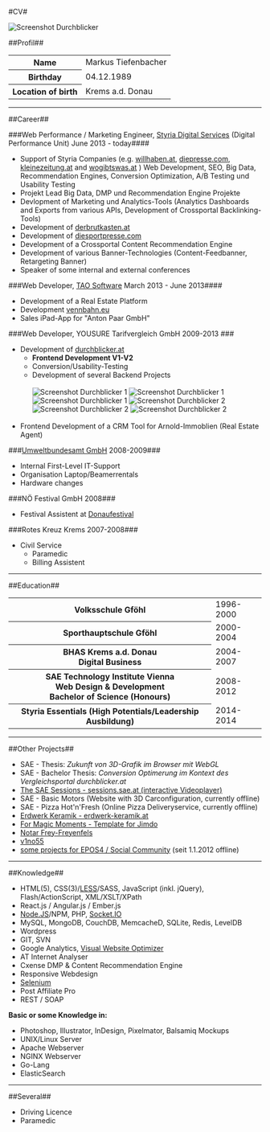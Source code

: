 #CV#

![Screenshot Durchblicker](https://raw.github.com/tiefenb/ll/master/images/thumbs/myself.jpg)

##Profil##

<table>
	<tr><th>Name</th><td>Markus Tiefenbacher</td></tr>
	<tr><th>Birthday</th><td>04.12.1989</td></tr>
	<tr><th>Location of birth</th><td>Krems a.d. Donau</td></tr>
</table>

---

##Career##

###Web Performance / Marketing Engineer, [Styria Digital Services](http://styriadigitalservices.com/) (Digital Performance Unit) June 2013 - today####

* Support of Styria Companies (e.g. [willhaben.at](http://www.willhaben.at/), [diepresse.com](http://diepresse.at/), [kleinezeitung.at](http://www.kleinezeitung.at/) and [wogibtswas.at](http://www.wogibtswas.at/) ) Web Development, SEO, Big Data, Recommendation Engines, Conversion Optimization, A/B Testing und Usability Testing
* Projekt Lead Big Data, DMP und Recommendation Engine Projekte
* Devlopment of Marketing und Analytics-Tools (Analytics Dashboards and Exports from various APIs, Development of Crossportal Backlinking-Tools)
* Development of [derbrutkasten.at](https://www.derbrutkasten.at/)
* Development of [diesportpresse.com](https://www.diesportpresse.com)
* Development of a Crossportal Content Recommendation Engine
* Development of various Banner-Technologies (Content-Feedbanner, Retargeting Banner)
* Speaker of some internal and external conferences

###Web Developer, [TAO Software](http://software.tao.at) March 2013 - June 2013####

* Development of a Real Estate Platform
* Development [vennbahn.eu](http://www.vennbahn.eu/)
* Sales iPad-App for "Anton Paar GmbH"

###Web Developer, YOUSURE Tarifvergleich GmbH 2009-2013 ###
* Development of [durchblicker.at](https://durchblicker.at)
	* **Frontend Development V1-V2**
	* Conversion/Usability-Testing
	* Development of several Backend Projects
	<br/><br/>
	![Screenshot Durchblicker 1](https://raw.github.com/tiefenb/ll/master/images/thumbs/db1.jpg) ![Screenshot Durchblicker 1](https://raw.github.com/tiefenb/ll/master/images/thumbs/db2.jpg) ![Screenshot Durchblicker 1](https://raw.github.com/tiefenb/ll/master/images/thumbs/db3.jpg)
	![Screenshot Durchblicker 2](https://raw.github.com/tiefenb/ll/master/images/thumbs/db4.jpg) ![Screenshot Durchblicker 2](https://raw.github.com/tiefenb/ll/master/images/thumbs/db5.jpg) ![Screenshot Durchblicker 2](https://raw.github.com/tiefenb/ll/master/images/thumbs/db6.jpg)
	<br/><br/>
* Frontend Development of a CRM Tool for Arnold-Immoblien (Real Estate Agent)

###[Umweltbundesamt GmbH](http://www.umweltbundesamt.at/) 2008-2009###
*  Internal First-Level IT-Support
*  Organisation Laptop/Beamerrentals
*  Hardware changes

###NÖ Festival GmbH 2008###
*  Festival Assistent at [Donaufestival](http://www.donaufestival.at/)

###Rotes Kreuz Krems 2007-2008###
* Civil Service
	* Paramedic
	* Billing Assistent

---

##Education##

<table>
	<tr><th>Volksschule Gföhl</th><td>1996-2000</td></tr>
	<tr><th>Sporthauptschule Gföhl</th><td>2000-2004</td></tr>
	<tr><th>BHAS Krems a.d. Donau<br/>Digital Business</th><td>2004-2007</td></tr>
	<tr><th>SAE Technology Institute Vienna<br/>Web Design & Development<br/>Bachelor of Science (Honours)</th><td>2008-2012</td></tr>
	<tr><th>Styria Essentials (High Potentials/Leadership Ausbildung)</th><td>2014-2014</td></tr>
</table>

---

##Other Projects##
* SAE - Thesis: *Zukunft von 3D-Grafik im Browser mit WebGL*
* SAE - Bachelor Thesis: *Conversion Optimerung im Kontext des Vergleichsportal durchblicker.at*
* [The SAE Sessions - sessions.sae.at (interactive Videoplayer)](http://sessions.sae.at)
* SAE - Basic Motors (Website with 3D Carconfiguration, currently offline)
* SAE - Pizza Hot'n'Fresh (Online Pizza Deliveryservice, currently offline)
* [Erdwerk Keramik - erdwerk-keramik.at](http://www.erdwerk-keramik.at)
* [For Magic Moments - Template for Jimdo](http://www.for-magic-moments.com)
* [Notar Frey-Freyenfels](http://www.notar-frey-freyenfels.at)
* [v1no55](http://v1no55.at/)
* [some projects for EPOS4 / Social Community](http://rip.epos4.at) (seit 1.1.2012 offline)

---

##Knowledge##
* HTML(5), CSS(3)/[LESS](http://lesscss.org/)/SASS, JavaScript (inkl. jQuery), Flash/ActionScript, XML/XSLT/XPath
* React.js / Angular.js / Ember.js
* [Node.JS](http://nodejs.org/)/NPM, PHP, [Socket.IO](http://socket.io/)
* MySQL, MongoDB, CouchDB, MemcacheD, SQLite, Redis, LevelDB
* Wordpress
* GIT, SVN
* Google Analytics, [Visual Website Optimizer](http://visualwebsiteoptimizer.com/)
* AT Internet Analyser
* Cxense DMP & Content Recommendation Engine
* Responsive Webdesign
* [Selenium](http://seleniumhq.org/)
* Post Affiliate Pro
* REST / SOAP

**Basic or some Knowledge in:**

* Photoshop, Illustrator, InDesign, Pixelmator, Balsamiq Mockups
* UNIX/Linux Server
* Apache Webserver
* NGINX Webserver
* Go-Lang
* ElasticSearch

---

##Several##
* Driving Licence
* Paramedic
